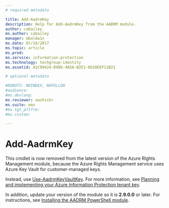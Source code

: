 ```yaml
---
# required metadata

title: Add-AadrmKey
description: Help for Add-AadrmKey from the AADRM module.
author: cabailey
ms.author: cabailey
manager: mbaldwin
ms.date: 07/18/2017
ms.topic: article
ms.prod:
ms.service: information-protection
ms.technology: techgroup-identity
ms.assetid: A1C99424-D986-4A5A-B2E1-6D18EEF11B21

# optional metadata

#ROBOTS: NOINDEX, NOFOLLOW
#audience:
#ms.devlang:
ms.reviewer: aashishr
ms.suite: ems
#ms.tgt_pltfrm:
#ms.custom:

---
```


# Add-AadrmKey

This cmdlet is now removed from the latest version of the Azure Rights Management module, because the Azure Rights Management service uses Azure Key Vault for customer-managed keys.

Instead, use [Use-AadrmKeyVaultKey](/powershell/module/aadrm/use-aadrmkeyvaultkey). For more information, see [Planning and implementing your Azure Information Protection tenant key](plan-implement-tenant-key.md).

In addition, update your version of the module so it is **2.9.0.0** or later. For instructions, see [Installing the AADRM PowerShell module](install-powershell.md).


